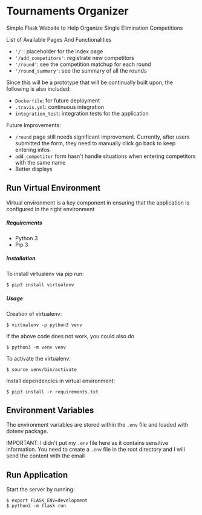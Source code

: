 # Tournaments Organizer
Simple Flask Website to Help Organize Single Elimination Competitions

List of Available Pages And Functionalities
* `'/'`: placeholder for the index page
* `'/add_competitors'`: registrate new competitors
* `'/round'`: see the competition matchup for each round
* `'/round_summary'`: see the summary of all the rounds

Since this will be a prototype that will be continually built upon, the following is also included:
* `Dockerfile`: for future deployment
* `.travis.yml`: continuous integration
* `integration_test`: integration tests for the application

Future Improvements:
* `/round` page still needs significant improvement. Currently, after users submitted the form, they need to manually click go back to keep entering infos
* `add_competitor` form hasn't handle situations when entering competitors with the same name
* Better displays

## Run Virtual Environment

Virtual environment is a key component in ensuring that the application is configured in the right environment

##### Requirements
* Python 3
* Pip 3

##### Installation
To install virtualenv via pip run:
```bash
$ pip3 install virtualenv
```

##### Usage
Creation of virtualenv:

    $ virtualenv -p python3 venv

If the above code does not work, you could also do

    $ python3 -m venv venv

To activate the virtualenv:

    $ source venv/bin/activate

Install dependencies in virtual environment:

    $ pip3 install -r requirements.txt

## Environment Variables

The environment variables are stored within the `.env` file and loaded with dotenv package.

IMPORTANT: I didn't put my `.env` file here as it contains sensitive information. You need to create a `.env` file in the root directory and I will send the content with the email

## Run Application

Start the server by running:

    $ export FLASK_ENV=development
    $ python3 -m flask run
    
